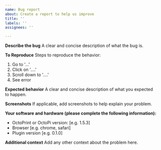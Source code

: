 ```yaml
---
name: Bug report
about: Create a report to help us improve
title: ''
labels: ''
assignees: ''

---
```


**Describe the bug**
A clear and concise description of what the bug is.

**To Reproduce**
Steps to reproduce the behavior:
1. Go to '...'
2. Click on '....'
3. Scroll down to '....'
4. See error

**Expected behavior**
A clear and concise description of what you expected to happen.

**Screenshots**
If applicable, add screenshots to help explain your problem.

**Your software and hardware (please complete the following information):**
 - OctoPrint or OctoPi version: [e.g. 1.5.3]
 - Browser [e.g. chrome, safari]
 - Plugin version [e.g. 0.1.0]

**Additional context**
Add any other context about the problem here.
